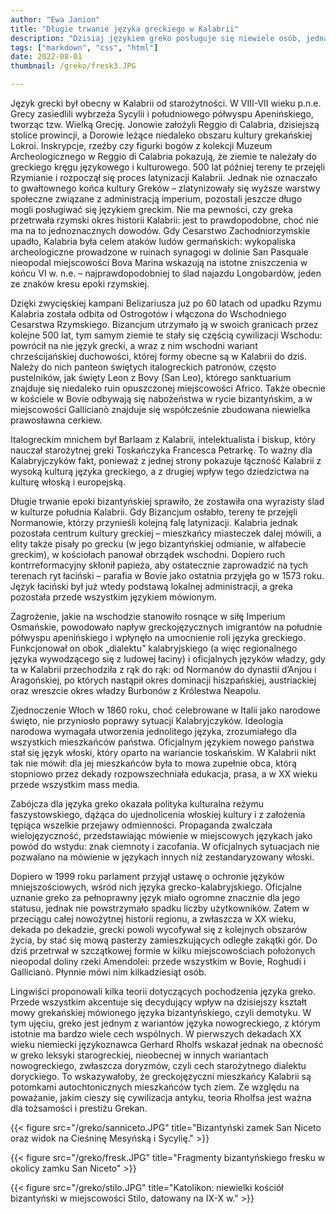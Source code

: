 ```yaml
---
author: "Ewa Janion"
title: "Długie trwanie języka greckiego w Kalabrii"
description: "Dzisiaj językiem greko posługuje się niewiele osób, jednak jego korzenie sięgają epoki starożytnej."
tags: ["markdown", "css", "html"]
date: 2022-08-01
thumbnail: /greko/fresk3.JPG

---
```


Język grecki był obecny w Kalabrii od starożytności. W VIII-VII wieku p.n.e. Grecy zasiedlili wybrzeża Sycylii i południowego półwyspu Apenińskiego, tworząc tzw. Wielką Grecję. Jonowie założyli Reggio di Calabria, dzisiejszą stolice prowincji, a Dorowie leżące niedaleko obszaru kultury grekańskiej Lokroi. Inskrypcje, rzeźby czy figurki bogów z kolekcji Muzeum Archeologicznego w Reggio di Calabria pokazują, że ziemie te należały do greckiego kręgu językowego i kulturowego. 500 lat później tereny te przejęli Rzymianie i rozpoczął się proces latynizacji Kalabrii. Jednak nie oznaczało to gwałtownego końca kultury Greków – zlatynizowały się wyższe warstwy społeczne związane z administracją imperium, pozostali jeszcze długo mogli posługiwać się językiem greckim. Nie ma pewności, czy greka przetrwała rzymski okres historii Kalabrii: jest to prawdopodobne, choć nie ma na to jednoznacznych dowodów. Gdy Cesarstwo Zachodniorzymskie upadło, Kalabria była celem ataków ludów germańskich: wykopaliska archeologiczne prowadzone w ruinach synagogi w dolinie San Pasquale nieopodal miejscowości Bova Marina wskazują na istotne zniszczenia w końcu VI w. n.e. – najprawdopodobniej to ślad najazdu Longobardów, jeden ze znaków kresu epoki rzymskiej.   

Dzięki zwycięskiej kampani Belizariusza już po 60 latach od upadku Rzymu Kalabria została odbita od Ostrogotów i włączona do Wschodniego Cesarstwa Rzymskiego. Bizancjum utrzymało ją w swoich granicach przez kolejne 500 lat, tym samym ziemie te stały się częścią cywilizacji Wschodu: powrócił na nie język grecki, a wraz z nim wschodni wariant chrześcijańskiej duchowości, której formy obecne są w Kalabrii do dziś. Należy do nich panteon świętych italogreckich patronów, często pustelników, jak święty Leon z Bovy (San Leo), którego sanktuarium znajduje się niedaleko ruin opuszczonej miejscowości Africo. Także obecnie w kościele w Bovie odbywają się nabożeństwa w rycie bizantyńskim, a w miejscowości Gallicianò znajduje się współcześnie zbudowana niewielka prawosławna cerkiew.  

Italogreckim mnichem był Barlaam z Kalabrii, intelektualista i biskup, który nauczał starożytnej greki Toskańczyka Francesca Petrarkę. To ważny dla Kalabryjczyków fakt, ponieważ z jednej strony pokazuje łączność Kalabrii z wysoką kulturą języka greckiego, a z drugiej wpływ tego dziedzictwa na kulturę włoską i europejską.

Długie trwanie epoki bizantyńskiej sprawiło, że zostawiła ona wyrazisty ślad w kulturze południa Kalabrii. Gdy Bizancjum osłabło, tereny te przejęli Normanowie, którzy przynieśli kolejną falę latynizacji. Kalabria jednak pozostała centrum kultury greckiej – mieszkańcy miasteczek dalej mówili, a elity także pisały po grecku (w jego bizantyńskiej odmianie, w alfabecie greckim), w kościołach panował obrządek wschodni. Dopiero ruch kontrreformacyjny skłonił papieża, aby ostatecznie zaprowadzić na tych terenach ryt łaciński – parafia w Bovie jako ostatnia przyjęła go w 1573 roku. Język łaciński był już wtedy podstawą lokalnej administracji, a greka pozostała przede wszystkim językiem mówionym. 

Zagrożenie, jakie na wschodzie stanowiło rosnące w siłę Imperium Osmańskie, powodowało napływ greckojęzycznych imigrantów na południe półwyspu apenińskiego i wpłynęło na umocnienie roli języka greckiego. Funkcjonował on obok „dialektu” kalabryjskiego (a więc regionalnego języka wywodzącego się z ludowej łaciny) i oficjalnych języków władzy, gdy ta w Kalabrii przechodziła z rąk do rąk: od Normanów do dynastii d’Anjou i Aragońskiej, po których nastąpił okres dominacji hiszpańskiej, austriackiej oraz wreszcie okres władzy Burbonów z Królestwa Neapolu. 

Zjednoczenie Włoch w 1860 roku, choć celebrowane w Italii jako narodowe święto, nie przyniosło poprawy sytuacji Kalabryjczyków. Ideologia narodowa wymagała utworzenia jednolitego języka, zrozumiałego dla wszystkich mieszkańców państwa. Oficjalnym językiem nowego państwa stał się język włoski, który oparto na wariancie toskańskim. W Kalabrii nikt tak nie mówił: dla jej mieszkańców była to mowa zupełnie obca, którą stopniowo przez dekady rozpowszechniała edukacja, prasa, a w XX wieku przede wszystkim mass media.

Zabójcza dla języka greko okazała polityka kulturalna reżymu faszystowskiego, dążąca do ujednolicenia włoskiej kultury i z założenia tępiąca wszelkie przejawy odmienności. Propaganda zwalczała wielojęzyczność, przedstawiając mówienie w miejscowych językach jako powód do wstydu: znak ciemnoty i zacofania. W oficjalnych sytuacjach nie pozwalano na mówienie w językach innych niż zestandaryzowany włoski.

Dopiero w 1999 roku parlament przyjął ustawę o ochronie języków mniejszościowych, wśród nich języka grecko-kalabryjskiego. Oficjalne uznanie greko za pełnoprawny język miało ogromne znacznie dla jego statusu, jednak nie powstrzymało spadku liczby użytkowników. Zatem w przeciągu całej nowożytnej historii regionu, a zwłaszcza w XX wieku, dekada po dekadzie, grecki powoli wycofywał się z kolejnych obszarów życia, by stać się mową pasterzy zamieszkujących odległe zakątki gór. Do dziś przetrwał w szczątkowej formie w kilku miejscowościach położonych nieopodal doliny rzeki Amendolei: przede wszystkim w Bovie, Roghudi i Gallicianò. Płynnie mówi nim kilkadziesiąt osób. 

Lingwiści proponowali kilka teorii dotyczących pochodzenia języka greko. Przede wszystkim akcentuje się decydujący wpływ na dzisiejszy kształt mowy grekańskiej mówionego języka bizantyńskiego, czyli demotyku. W tym ujęciu, greko jest jednym z wariantów języka nowogreckiego, z którym istotnie ma bardzo wiele cech wspólnych.  W pierwszych dekadach XX wieku niemiecki językoznawca Gerhard Rholfs wskazał jednak na obecność w greko leksyki starogreckiej, nieobecnej w innych wariantach nowogreckiego, zwłaszcza doryzmów, czyli cech starożytnego dialektu doryckiego. To wskazywałoby, że greckojęzyczni mieszkańcy Kalabrii są potomkami autochtonicznych mieszkańców tych ziem. Ze względu na poważanie, jakim cieszy się cywilizacja antyku, teoria Rholfsa jest ważna dla tożsamości i prestiżu Grekan. 

{{< figure src="/greko/sanniceto.JPG" title="Bizantyński zamek San Niceto oraz widok na Cieśninę Mesyńską i Sycylię." >}}

{{< figure src="/greko/fresk.JPG" title="Fragmenty bizantyńskiego fresku w okolicy zamku San Niceto" >}}

{{< figure src="/greko/stilo.JPG" title="Katolikon: niewielki kościół bizantyński w miejscowości Stilo, datowany na IX-X w." >}}
